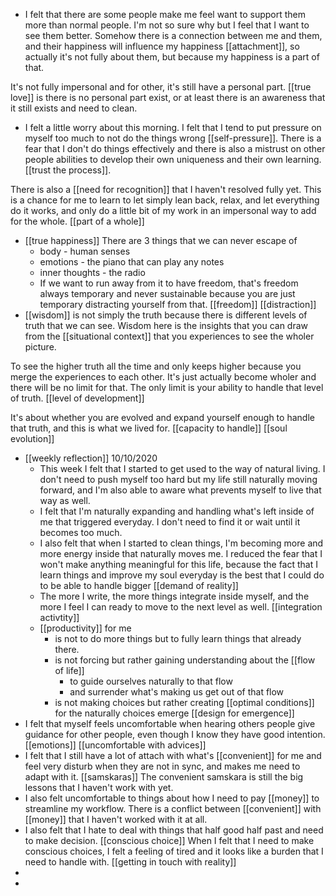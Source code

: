 - I felt that there are some people make me feel want to support them more than normal people. I'm not so sure why but I feel that I want to see them better. Somehow there is a connection between me and them, and their happiness will influence my happiness [[attachment]], so actually it's not fully about them, but because my happiness is a part of that. 

It's not fully impersonal and for other, it's still have a personal part. [[true love]] is there is no personal part exist, or at least there is an awareness that it still exists and need to clean.
- I felt a little worry about this morning. I felt that I tend to put pressure on myself too much to not do the things wrong [[self-pressure]]. There is a fear that I don't do things effectively and there is also a mistrust on other people abilities to develop their own uniqueness and their own learning. [[trust the process]]. 

There is also a [[need for recognition]] that I haven't resolved fully yet. This is a chance for me to learn to let simply lean back, relax, and let everything do it works, and only do a little bit of my work in an impersonal way to add for the whole. [[part of a whole]]
- [[true happiness]] There are 3 things that we can never escape of
    - body - human senses
    - emotions - the piano that can play any notes
    - inner thoughts - the radio 
    - If we want to run away from it to have freedom, that's freedom always temporary and never sustainable because you are just temporary distracting yourself from that. [[freedom]] [[distraction]]
- [[wisdom]] is not simply the truth because there is different levels of truth that we can see. Wisdom here is the insights that you can draw from the [[situational context]] that you experiences to see the wholer picture. 

To see the higher truth all the time and only keeps higher because you merge the experiences to each other. It's just actually become wholer and there will be no limit for that. The only limit is your ability to handle that level of truth. [[level of development]] 

It's about whether you are evolved and expand yourself enough to handle that truth, and this is what we lived for. [[capacity to handle]] [[soul evolution]]
- [[weekly reflection]] 10/10/2020
    - This week I felt that I started to get used to the way of natural living. I don't need to push myself too hard but my life still naturally moving forward, and I'm also able to aware what prevents myself to live that way as well. 
    - I felt that I'm naturally expanding and handling what's left inside of me that triggered everyday. I don't need to find it or wait until it becomes too much. 
    - I also felt that when I started to clean things, I'm becoming more and more energy inside that naturally moves me. I reduced the fear that I won't make anything meaningful for this life, because the fact that I learn things and improve my soul everyday is the best that I could do to be able to handle bigger [[demand of reality]]
    - The more I write, the more things integrate inside myself, and the more I feel I can ready to move to the next level as well. [[integration activtity]]
    - [[productivity]] for me 
        - is not to do more things but to fully learn things that already there. 
        - is not forcing but rather gaining understanding about the [[flow of life]] 
            - to guide ourselves naturally to that flow
            - and surrender what's making us get out of that flow
        - is not making choices but rather creating [[optimal conditions]] for the naturally choices emerge [[design for emergence]]
- I felt that myself feels uncomfortable when hearing others people give guidance for other people, even though I know they have good intention. [[emotions]] [[uncomfortable with advices]]
- I felt that I still have a lot of attach with what's [[convenient]] for me and feel very disturb when they are not in sync, and makes me need to adapt with it. [[samskaras]] The convenient samskara is still the big lessons that I haven't work with yet.
- I also felt uncomfortable to things about how I need to pay [[money]] to streamline my workflow. There is a conflict between [[convenient]] with [[money]] that I haven't worked with it at all.
- I also felt that I hate to deal with things that half good half past and need to make decision. [[conscious choice]] When I felt that I need to make conscious choices, I felt a feeling of tired and it looks like a burden that I need to handle with. [[getting in touch with reality]]
- 
- 
